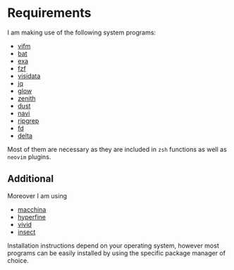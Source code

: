 # Requirements
I am making use of the following system programs:

- [vifm](https://vifm.info/)
- [bat](https://github.com/sharkdp/bat)
- [exa](https://the.exa.website/)
- [fzf](https://github.com/junegunn/fzf)
- [visidata](https://www.visidata.org/install/)
- [jq](https://stedolan.github.io/jq/)
- [glow](https://github.com/charmbracelet/glow)
- [zenith](https://github.com/bvaisvil/zenith)
- [dust](https://github.com/bootandy/dust)
- [navi](https://github.com/denisidoro/navi)
- [ripgrep](https://github.com/BurntSushi/ripgrep)
- [fd](https://github.com/sharkdp/fd)
- [delta](https://github.com/dandavison/delta)

Most of them are necessary as they are included in `zsh` functions as well as `neovim` plugins.

## Additional
Moreover I am using

- [macchina](https://github.com/Macchina-CLI/macchina)
- [hyperfine](https://github.com/sharkdp/hyperfine)
- [vivid](https://github.com/sharkdp/vivid)
- [insect](https://github.com/sharkdp/insect)

Installation instructions depend on your operating system, however most programs can be easily installed by using the specific package manager of choice.

